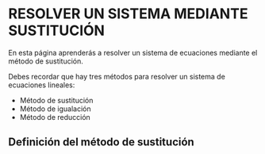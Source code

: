
# RESOLVER UN SISTEMA MEDIANTE SUSTITUCIÓN 


En esta página aprenderás a resolver un sistema de ecuaciones mediante el método de sustitución.

Debes recordar que hay tres métodos para resolver un sistema de ecuaciones lineales:

* Método de sustitución
* Método de igualación
* Método de reducción  

## Definición del método de sustitución

